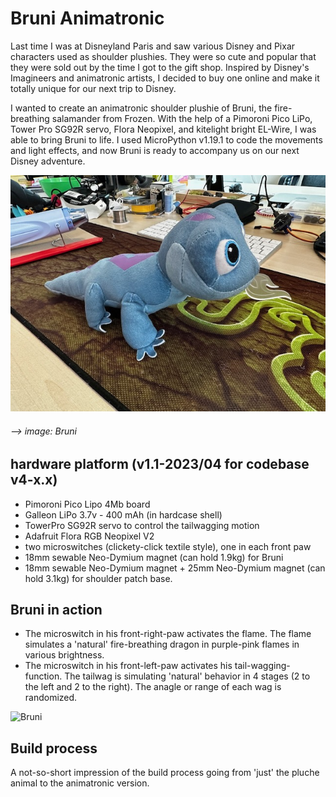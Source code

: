 # Bruni Animatronic

Last time I was at Disneyland Paris and saw various Disney and Pixar characters used as shoulder plushies. They were so cute and popular that they were sold out by the time I got to the gift shop. Inspired by Disney's Imagineers and animatronic artists, I decided to buy one online and make it totally unique for our next trip to Disney. 


I wanted to create an animatronic shoulder plushie of Bruni, the fire-breathing salamander from Frozen. With the help of a Pimoroni Pico LiPo, Tower Pro SG92R servo, Flora Neopixel, and kitelight bright EL-Wire, I was able to bring Bruni to life. I used MicroPython v1.19.1 to code the movements and light effects, and now Bruni is ready to accompany us on our next Disney adventure.

![Bruni](https://github.com/jinjirosan/Bruni_Animatronic/blob/main/images/IMG_1683.jpeg)
###### --> image: Bruni

## hardware platform (v1.1-2023/04 for codebase v4-x.x)
- Pimoroni Pico Lipo 4Mb board
- Galleon LiPo 3.7v - 400 mAh (in hardcase shell)
- TowerPro SG92R servo to control the tailwagging motion
- Adafruit Flora RGB Neopixel V2
- two microswitches (clickety-click textile style), one in each front paw
- 18mm sewable Neo-Dymium magnet (can hold 1.9kg) for Bruni
- 18mm sewable Neo-Dymium magnet + 25mm Neo-Dymium magnet (can hold 3.1kg) for shoulder patch base.

## Bruni in action
- The microswitch in his front-right-paw activates the flame. The flame simulates a 'natural' fire-breathing dragon in purple-pink flames in various brightness.
- The microswitch in his front-left-paw activates his tail-wagging-function. The tailwag is simulating 'natural' behavior in 4 stages (2 to the left and 2 to the right). The anagle or range of each wag is randomized.

![Bruni](https://github.com/jinjirosan/Bruni_Animatronic/blob/main/images/IMG_1684_MOV-demo.gif)

## Build process

A not-so-short impression of the build process going from 'just' the pluche animal to the animatronic version.

